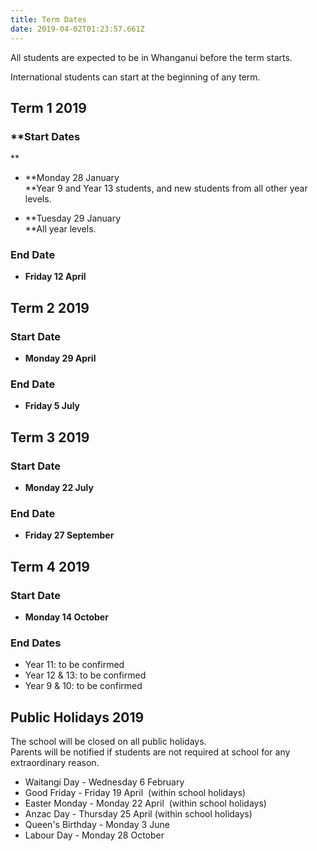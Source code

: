 ```yaml
---
title: Term Dates
date: 2019-04-02T01:23:57.661Z
---
```


All students are expected to be in Whanganui before the term starts.

International students can start at the beginning of any term.

## Term 1 2019
### **Start Dates  
**

*   **Monday 28 January   
    **Year 9 and Year 13 students, and new students from all other year levels.  

*   **Tuesday 29 January   
    **All year levels.  

### End Date

*   **Friday 12 April**


## Term 2 2019
### Start Date

*   <span>**Monday 29 April**  

    </span>

### End Date

*   **Friday 5 July**


## Term 3 2019
### Start Date

*   **Monday 22 July**  

### End Date

*   **Friday 27 September**



## Term 4 2019
### Start Date

*   **Monday 14 October**  

### End Dates

*   Year 11: to be confirmed
*   Year 12 & 13: <span>to be confirmed</span>
*   Year 9 & 10: <span>to be confirmed</span>


## Public Holidays 2019
The school will be closed on all public holidays.   
Parents will be notified if students are not required at school for any extraordinary reason.

*   <span>Waitangi Day - Wednesday 6 February</span>
*   <span>Good Friday - Friday 19 April <span> (within school holidays)</span></span>
*   <span>Easter Monday - Monday 22 April <span> (within school holidays)</span></span>
*   <span>Anzac Day - Thursday 25 April (within school holidays)</span>
*   <span>Queen's Birthday - Monday 3 June  
    </span>
*   <span>Labour Day - Monday 28 October</span>